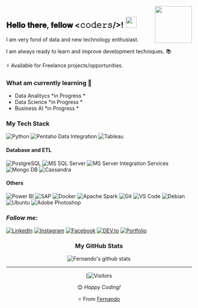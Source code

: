 <img align="right" src="https://user-images.githubusercontent.com/64983541/88350826-af349200-cd2a-11ea-9ee0-225018e7f2dc.gif" width="100px" />

<div align="left">
 
<h2> 𝐇𝐞𝐥𝐥𝐨 𝐭𝐡𝐞𝐫𝐞, 𝐟𝐞𝐥𝐥𝐨𝐰 <𝚌𝚘𝚍𝚎𝚛𝚜/>! <img src="https://user-images.githubusercontent.com/64983541/88351458-caa09c80-cd2c-11ea-8285-71b77dcd96eb.gif" width="30px"></h2> 

I am very fond of data and new technology enthusiast. <BR>
 
I am always ready to learn and improve development techniques. :books: <BR>
 

⚡  Available for Freelance projects/opportunities.



###  What am currently learning 📖
 
- Data Analitycs  *in Progress *
- Data Science  *in Progress *
- Business AI *in Progress *



</div> 

  
  


<div align="left" >

### My Tech Stack
![Python](https://img.shields.io/badge/-Python-F9CD07?style=flat-square&logo=python&logoColor=0C43AB)
![Pentaho Data Integration](https://img.shields.io/badge/-Pentaho%20DI-ffffff?style=flat-square&logo=houdini&logoColor=0A37D3)
![Tableau](https://img.shields.io/badge/-Tableau-FEFEFE?style=flat-square&logo=tableau&logoColor=0C43AB)



#### Database and ETL
![PostgreSQL](https://img.shields.io/badge/-PostgreSQL-336791?style=flat-square&logo=postgresql)
![MS SQL Server](http://img.shields.io/badge/-MS%20SQL%20Server-2C62D0?style=flat-square&logo=microsoft-sql-server&logoColor=ffffff)
![MS Server Integration Services](https://img.shields.io/badge/-MS%20SIS-CC2927?style=flat-square&logo=microsoft-sql-server&logoColor=ffffff)
![Mongo DB](http://img.shields.io/badge/-Mongo%20DB-684531?style=flat-square&logo=Mongodb)
![Cassandra](http://img.shields.io/badge/-Cassandra-595858?style=flat-square&logo=Apache%20Cassandra)

#### Others
![Power BI](https://img.shields.io/badge/-Power&BI-F2C811?style=flat-square&logo=Power-BI&logoColor=0C43AB)
![SAP](https://img.shields.io/badge/-SAP-1A4EB8?style=flat-square&logo=SAP&logoColor=ffffff)
![Docker](https://img.shields.io/badge/-Docker-black?style=flat-square&logo=docker)
![Apache Spark](http://img.shields.io/badge/-Apache%20Spark-525252?style=flat-square&logo=Apache%20Spark)
![Git](https://img.shields.io/badge/-Git-%23F05032?style=flat-square&logo=git&logoColor=%23ffffff)
![VS Code](http://img.shields.io/badge/-VS%20Code-007ACC?style=flat-square&logo=visual-studio-code&logoColor=ffffff)
![Debian](http://img.shields.io/badge/-Debian-A81D33?style=flat-square&logo=debian&logoColor=ffffff)
![Ubuntu](http://img.shields.io/badge/-Ubuntu-000000?style=flat-square&logo=ubuntu&logoColor=D45B11)
![Adobe Photoshop](http://img.shields.io/badge/-Abode%20Photoshop-26C9FF?style=flat-square&logo=adobe-photoshop&logoColor=ffffff)


</div> 

<div align="left" width="50">
 
### <i>Follow me:</i><br>

<a href="https://www.linkedin.com/in/fernando-cardoso-23245146" target="_blank"><img src="https://img.shields.io/badge/LinkedIn-%230077B5.svg?&style=flat-square&logo=linkedin&logoColor=white" alt="LinkedIn"></a>
<a href="https://www.instagram.com/fernandozoomp" target="_blank"><img src="https://img.shields.io/badge/Instagram-%23EB012B.svg?&style=flat-square&logo=instagram&logoColor=white" alt="Instagram"></a>
<a href="https://www.facebook.com/fernando.cardoso.505960" target="_blank"><img src="https://img.shields.io/badge/Facebook-%231877F2.svg?&style=flat-square&logo=facebook&logoColor=white" alt="Facebook"></a>
<a href="https://dev.to/fernandozoomp" target="_blank"><img src="https://img.shields.io/badge/DEV-%230A0A0A.svg?&style=flat-square&logo=DEV.to&logoColor=white" alt="DEV.to"></a>
<a href="https://fernandozoomp.github.io/" target="_blank"><img src="https://img.shields.io/badge/Portfolio-%23B68E1D.svg?&style=flat-square&logo=canonical&logoColor=black" alt="Portfolio"></a>
</div>

<div align="center">

### My GitHub Stats

![Fernando's github stats](https://github-readme-stats.vercel.app/api?username=fernandozoomp&show_icons=true)


</div>

<div align="center" width="50">



</div>


<div align="center" width="50">
 
 
 ---
 


[![Visitors](https://visitor-badge.glitch.me/badge?page_id=fernandozoomp.fernandozoomp)

</div>



<div align="center" width="50">
 
  😊 *Happy Coding!* 

⭐ From [Fernando](https://github.com/fernandozoomp) 

</div> 



